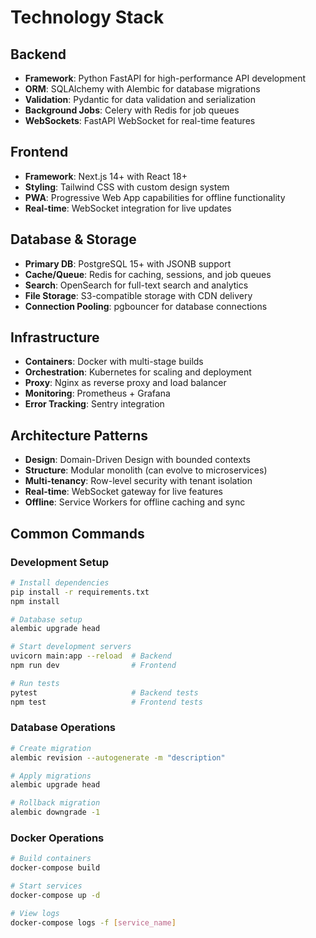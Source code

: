 # Technology Stack

## Backend
- **Framework**: Python FastAPI for high-performance API development
- **ORM**: SQLAlchemy with Alembic for database migrations
- **Validation**: Pydantic for data validation and serialization
- **Background Jobs**: Celery with Redis for job queues
- **WebSockets**: FastAPI WebSocket for real-time features

## Frontend
- **Framework**: Next.js 14+ with React 18+
- **Styling**: Tailwind CSS with custom design system
- **PWA**: Progressive Web App capabilities for offline functionality
- **Real-time**: WebSocket integration for live updates

## Database & Storage
- **Primary DB**: PostgreSQL 15+ with JSONB support
- **Cache/Queue**: Redis for caching, sessions, and job queues
- **Search**: OpenSearch for full-text search and analytics
- **File Storage**: S3-compatible storage with CDN delivery
- **Connection Pooling**: pgbouncer for database connections

## Infrastructure
- **Containers**: Docker with multi-stage builds
- **Orchestration**: Kubernetes for scaling and deployment
- **Proxy**: Nginx as reverse proxy and load balancer
- **Monitoring**: Prometheus + Grafana
- **Error Tracking**: Sentry integration

## Architecture Patterns
- **Design**: Domain-Driven Design with bounded contexts
- **Structure**: Modular monolith (can evolve to microservices)
- **Multi-tenancy**: Row-level security with tenant isolation
- **Real-time**: WebSocket gateway for live features
- **Offline**: Service Workers for offline caching and sync

## Common Commands

### Development Setup
```bash
# Install dependencies
pip install -r requirements.txt
npm install

# Database setup
alembic upgrade head

# Start development servers
uvicorn main:app --reload  # Backend
npm run dev                # Frontend

# Run tests
pytest                     # Backend tests
npm test                   # Frontend tests
```

### Database Operations
```bash
# Create migration
alembic revision --autogenerate -m "description"

# Apply migrations
alembic upgrade head

# Rollback migration
alembic downgrade -1
```

### Docker Operations
```bash
# Build containers
docker-compose build

# Start services
docker-compose up -d

# View logs
docker-compose logs -f [service_name]
```